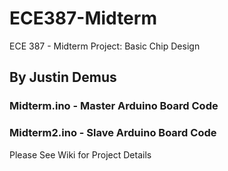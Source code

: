 # ECE387-Midterm
ECE 387 - Midterm Project: Basic Chip Design
## By Justin Demus

### Midterm.ino - Master Arduino Board Code
### Midterm2.ino - Slave Arduino Board Code

Please See Wiki for Project Details
